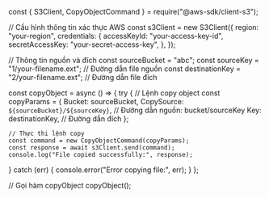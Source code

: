 const { S3Client, CopyObjectCommand } = require("@aws-sdk/client-s3");

// Cấu hình thông tin xác thực AWS
const s3Client = new S3Client({
  region: "your-region",
  credentials: {
    accessKeyId: "your-access-key-id",
    secretAccessKey: "your-secret-access-key",
  },
});

// Thông tin nguồn và đích
const sourceBucket = "abc";
const sourceKey = "1/your-filename.ext"; // Đường dẫn file nguồn
const destinationKey = "2/your-filename.ext"; // Đường dẫn file đích

const copyObject = async () => {
  try {
    // Lệnh copy object
    const copyParams = {
      Bucket: sourceBucket,
      CopySource: `${sourceBucket}/${sourceKey}`, // Đường dẫn nguồn: bucket/sourceKey
      Key: destinationKey, // Đường dẫn đích
    };

    // Thực thi lệnh copy
    const command = new CopyObjectCommand(copyParams);
    const response = await s3Client.send(command);
    console.log("File copied successfully:", response);
  } catch (err) {
    console.error("Error copying file:", err);
  }
};

// Gọi hàm copyObject
copyObject();
